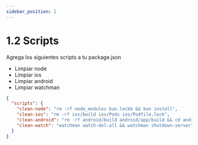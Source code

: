 ```yaml
---
sidebar_position: 2
---
```

# 1.2 Scripts
Agrega los siguientes scripts a tu package.json

- Limpiar node
- Limpiar ios
- Limpiar android
- Limpiar watchman

```json title="package.json"
{
  "scripts": {
    "clean-node": "rm -rf node_modules bun.lockb && bun install",
    "clean-ios": "rm -rf ios/build ios/Pods ios/Podfile.lock",
    "clean-android": "rm -rf android/build android/app/build && cd android && ./gradlew clean && cd ..",
    "clean-watch": "watchman watch-del-all && watchman shutdown-server"
  }
}
```